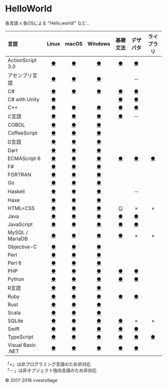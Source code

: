# HelloWorld
各言語 x 各OSによる "Hello,world!" など...

|言語|Linux|macOS|Windows|基礎文法|デザパタ|ライブラリ|
|:--|:--:|:--:|:--:|:--:|:--:|:--:|
|ActionScript 3.0|[●](https://github.com/vvestvillage/HelloWorld/tree/master/languages/ActionScript/ActionScript_linux.md)|[●](https://github.com/vvestvillage/HelloWorld/tree/master/languages/ActionScript/ActionScript_mac.md)|[●](https://github.com/vvestvillage/HelloWorld/blob/master/languages/ActionScript/ActionScript_win.md)|[●](https://github.com/vvestvillage/HelloWorld/blob/master/languages/ActionScript/ActionScript_reference.md)|[●](https://github.com/vvestvillage/HelloWorld/blob/master/languages/ActionScript/ActionScript_pattern.md)||
|アセンブリ言語|[●](https://github.com/vvestvillage/HelloWorld/tree/master/languages/Assembly/Assembly_linux.md)|[●](https://github.com/vvestvillage/HelloWorld/tree/master/languages/Assembly/Assembly_mac.md)|[●](https://github.com/vvestvillage/HelloWorld/tree/master/languages/Assembly/Assembly_win.md)||－||
|C#|[●](https://github.com/vvestvillage/HelloWorld/blob/master/languages/C%23/C%23_linux.md)|[●](https://github.com/vvestvillage/HelloWorld/blob/master/languages/C%23/C%23_mac.md)|[●](https://github.com/vvestvillage/HelloWorld/blob/master/languages/C%23/C%23_win.md)|[●](https://github.com/vvestvillage/HelloWorld/blob/master/languages/C%23/C%23_reference.md)|[●](https://github.com/vvestvillage/HelloWorld/blob/master/languages/C%23/C%23_pattern.md)||
|C# with Unity|[●](https://github.com/vvestvillage/HelloWorld/blob/master/languages/C%23Unity/C%23Unity_linux.md)|||[●](https://github.com/vvestvillage/HelloWorld/blob/master/languages/C%23Unity/C%23Unity_reference.md)|[●](https://github.com/vvestvillage/HelloWorld/blob/master/languages/C%23Unity/C%23Unity_pattern.md)||
|C++|[●](https://github.com/vvestvillage/HelloWorld/blob/master/languages/C%2B%2B/C%2B%2B_linux.md)|[●](https://github.com/vvestvillage/HelloWorld/blob/master/languages/C%2B%2B/C%2B%2B_mac.md)|[●](https://github.com/vvestvillage/HelloWorld/blob/master/languages/C%2B%2B/C%2B%2B_win.md)|[●](https://github.com/vvestvillage/HelloWorld/blob/master/languages/C%2B%2B/C%2B%2B_reference.md)|[●](https://github.com/vvestvillage/HelloWorld/blob/master/languages/C%2B%2B/C%2B%2B_pattern.md)||
|C言語|[●](https://github.com/vvestvillage/HelloWorld/blob/master/languages/C/C_linux.md)|[●](https://github.com/vvestvillage/HelloWorld/blob/master/languages/C/C_mac.md)|[●](https://github.com/vvestvillage/HelloWorld/blob/master/languages/C/C_win.md)|[●](https://github.com/vvestvillage/HelloWorld/blob/master/languages/C/C_reference.md)|－||
|COBOL|[●](https://github.com/vvestvillage/HelloWorld/blob/master/languages/COBOL/COBOL_linux.md)|[●](https://github.com/vvestvillage/HelloWorld/blob/master/languages/COBOL/COBOL_mac.md)|[●](https://github.com/vvestvillage/HelloWorld/blob/master/languages/COBOL/COBOL_win.md)||||
|CoffeeScript|[●](https://github.com/vvestvillage/HelloWorld/blob/master/languages/CoffeeScript/CoffeeScript_linux.md)|[●](https://github.com/vvestvillage/HelloWorld/blob/master/languages/CoffeeScript/CoffeeScript_mac.md)|[●](https://github.com/vvestvillage/HelloWorld/blob/master/languages/CoffeeScript/CoffeeScript_win.md)||||
|D言語|[●](https://github.com/vvestvillage/HelloWorld/blob/master/languages/D/D_linux.md)|[●](https://github.com/vvestvillage/HelloWorld/blob/master/languages/D/D_mac.md)|[●](https://github.com/vvestvillage/HelloWorld/blob/master/languages/D/D_win.md)||||
|Dart|[●](https://github.com/vvestvillage/HelloWorld/blob/master/languages/Dart/Dart_linux.md)|[●](https://github.com/vvestvillage/HelloWorld/blob/master/languages/Dart/Dart_mac.md)|[●](https://github.com/vvestvillage/HelloWorld/blob/master/languages/Dart/Dart_win.md)||||
|ECMAScript 6|[●](https://github.com/vvestvillage/HelloWorld/blob/master/languages/ECMAScript6/ECMAScript6_linux.md)|[●](https://github.com/vvestvillage/HelloWorld/blob/master/languages/ECMAScript6/ECMAScript6_mac.md)|[●](https://github.com/vvestvillage/HelloWorld/blob/master/languages/ECMAScript6/ECMAScript6_win.md)|[●](https://github.com/vvestvillage/HelloWorld/blob/master/languages/ECMAScript6/ECMAScript6_reference.md)|[●](https://github.com/vvestvillage/HelloWorld/blob/master/languages/ECMAScript6/ECMAScript6_pattern.md)|[●](https://github.com/vvestvillage/ToileJS)|
|F#|[●](https://github.com/vvestvillage/HelloWorld/blob/master/languages/F%23/F%23_linux.md)|[●](https://github.com/vvestvillage/HelloWorld/blob/master/languages/F%23/F%23_mac.md)|[●](https://github.com/vvestvillage/HelloWorld/blob/master/languages/F%23/F%23_win.md)||||
|FORTRAN|[●](https://github.com/vvestvillage/HelloWorld/blob/master/languages/FORTRAN/FORTRAN_linux.md)|[●](https://github.com/vvestvillage/HelloWorld/blob/master/languages/FORTRAN/FORTRAN_mac.md)|[●](https://github.com/vvestvillage/HelloWorld/blob/master/languages/FORTRAN/FORTRAN_win.md)||||
|Go|[●](https://github.com/vvestvillage/HelloWorld/blob/master/languages/Go/Go_linux.md)|[●](https://github.com/vvestvillage/HelloWorld/blob/master/languages/Go/Go_mac.md)|[●](https://github.com/vvestvillage/HelloWorld/blob/master/languages/Go/Go_win.md)||||
|Haskell|[●](https://github.com/vvestvillage/HelloWorld/blob/master/languages/Haskell/Haskell_linux.md)|[●](https://github.com/vvestvillage/HelloWorld/blob/master/languages/Haskell/Haskell_mac.md)|[●](https://github.com/vvestvillage/HelloWorld/blob/master/languages/Haskell/Haskell_win.md)||－||
|Haxe|[●](https://github.com/vvestvillage/HelloWorld/blob/master/languages/Haxe/Haxe_linux.md)|[●](https://github.com/vvestvillage/HelloWorld/blob/master/languages/Haxe/Haxe_mac.md)|[●](https://github.com/vvestvillage/HelloWorld/blob/master/languages/Haxe/Haxe_win.md)||||
|HTML+CSS|[●](https://github.com/vvestvillage/HelloWorld/blob/master/languages/HTML/HTML_linux.md)|[●](https://github.com/vvestvillage/HelloWorld/blob/master/languages/HTML/HTML_mac.md)|[●](https://github.com/vvestvillage/HelloWorld/blob/master/languages/HTML/HTML_win.md)|[○](https://github.com/vvestvillage/HelloWorld/blob/master/languages/HTML/HTML_reference.md)|×|×|
|Java|[●](https://github.com/vvestvillage/HelloWorld/blob/master/languages/Java/Java_linux.md)|[●](https://github.com/vvestvillage/HelloWorld/blob/master/languages/Java/Java_mac.md)|[●](https://github.com/vvestvillage/HelloWorld/blob/master/languages/Java/Java_win.md)|[●](https://github.com/vvestvillage/HelloWorld/blob/master/languages/Java/Java_reference.md)|[●](https://github.com/vvestvillage/HelloWorld/blob/master/languages/Java/Java_pattern.md)||
|JavaScript|[●](https://github.com/vvestvillage/HelloWorld/blob/master/languages/JavaScript/JavaScript_linux.md)|[●](https://github.com/vvestvillage/HelloWorld/blob/master/languages/JavaScript/JavaScript_mac.md)|[●](https://github.com/vvestvillage/HelloWorld/blob/master/languages/JavaScript/JavaScript_win.md)|[●](https://github.com/vvestvillage/HelloWorld/blob/master/languages/JavaScript/JavaScript_reference.md)|[●](https://github.com/vvestvillage/HelloWorld/blob/master/languages/JavaScript/JavaScript_pattern.md)||
|MySQL / MariaDB|[●](https://github.com/vvestvillage/HelloWorld/blob/master/languages/MySQL/MySQL_linux.md)|[●](https://github.com/vvestvillage/HelloWorld/blob/master/languages/MySQL/MySQL_mac.md)|[●](https://github.com/vvestvillage/HelloWorld/blob/master/languages/MySQL/MySQL_win.md)|[●](https://github.com/vvestvillage/HelloWorld/blob/master/languages/MySQL/MySQL_reference.md)|×|×|
|Objective-C|[●](https://github.com/vvestvillage/HelloWorld/blob/master/languages/ObjectiveC/ObjectiveC_linux.md)|[●](https://github.com/vvestvillage/HelloWorld/blob/master/languages/ObjectiveC/ObjectiveC_mac.md)|[●](https://github.com/vvestvillage/HelloWorld/blob/master/languages/ObjectiveC/ObjectiveC_win.md)||||
|Perl|[●](https://github.com/vvestvillage/HelloWorld/blob/master/languages/Perl/Perl_linux.md)|[●](https://github.com/vvestvillage/HelloWorld/blob/master/languages/Perl/Perl_mac.md)|[●](https://github.com/vvestvillage/HelloWorld/blob/master/languages/Perl/Perl_win.md)||||
|Perl 6|[●](https://github.com/vvestvillage/HelloWorld/blob/master/languages/Perl6/Perl6_linux.md)|[●](https://github.com/vvestvillage/HelloWorld/blob/master/languages/Perl6/Perl6_mac.md)|[●](https://github.com/vvestvillage/HelloWorld/blob/master/languages/Perl6/Perl6_win.md)||||
|PHP|[●](https://github.com/vvestvillage/HelloWorld/blob/master/languages/PHP/PHP_linux.md)|[●](https://github.com/vvestvillage/HelloWorld/blob/master/languages/PHP/PHP_mac.md)|[●](https://github.com/vvestvillage/HelloWorld/blob/master/languages/PHP/PHP_win.md)|[●](https://github.com/vvestvillage/HelloWorld/blob/master/languages/PHP/PHP_reference.md)|[●](https://github.com/vvestvillage/HelloWorld/blob/master/languages/PHP/PHP_pattern.md)||
|Python|[●](https://github.com/vvestvillage/HelloWorld/blob/master/languages/Python/Python_linux.md)|[●](https://github.com/vvestvillage/HelloWorld/blob/master/languages/Python/Python_mac.md)|[●](https://github.com/vvestvillage/HelloWorld/blob/master/languages/Python/Python_win.md)|[●](https://github.com/vvestvillage/HelloWorld/blob/master/languages/Python/Python_reference.md)|[●](https://github.com/vvestvillage/HelloWorld/blob/master/languages/Python/Python_pattern.md)||
|R言語|[●](https://github.com/vvestvillage/HelloWorld/blob/master/languages/R/R_linux.md)|[●](https://github.com/vvestvillage/HelloWorld/blob/master/languages/R/R_mac.md)|[●](https://github.com/vvestvillage/HelloWorld/blob/master/languages/R/R_win.md)||||
|Ruby|[●](https://github.com/vvestvillage/HelloWorld/blob/master/languages/Ruby/Ruby_linux.md)|[●](https://github.com/vvestvillage/HelloWorld/blob/master/languages/Ruby/Ruby_mac.md)|[●](https://github.com/vvestvillage/HelloWorld/blob/master/languages/Ruby/Ruby_win.md)|[●](https://github.com/vvestvillage/HelloWorld/blob/master/languages/Ruby/Ruby_reference.md)|[●](https://github.com/vvestvillage/HelloWorld/blob/master/languages/Ruby/Ruby_pattern.md)||
|Rust|[●](https://github.com/vvestvillage/HelloWorld/blob/master/languages/Rust/Rust_linux.md)|[●](https://github.com/vvestvillage/HelloWorld/blob/master/languages/Rust/Rust_mac.md)|[●](https://github.com/vvestvillage/HelloWorld/blob/master/languages/Rust/Rust_win.md)||||
|Scala|[●](https://github.com/vvestvillage/HelloWorld/blob/master/languages/Scala/Scala_linux.md)|[●](https://github.com/vvestvillage/HelloWorld/blob/master/languages/Scala/Scala_mac.md)|[●](https://github.com/vvestvillage/HelloWorld/blob/master/languages/Scala/Scala_win.md)||||
|SQLite|[●](https://github.com/vvestvillage/HelloWorld/blob/master/languages/SQLite/SQLite_linux.md)|[●](https://github.com/vvestvillage/HelloWorld/blob/master/languages/SQLite/SQLite_mac.md)|[●](https://github.com/vvestvillage/HelloWorld/blob/master/languages/SQLite/SQLite_win.md)|[●](https://github.com/vvestvillage/HelloWorld/blob/master/languages/SQLite/SQLite_reference.md)|×|×|
|Swift|[●](https://github.com/vvestvillage/HelloWorld/blob/master/languages/Swift/Swift_linux.md)|[●](https://github.com/vvestvillage/HelloWorld/blob/master/languages/Swift/Swift_mac.md)|[●](https://github.com/vvestvillage/HelloWorld/blob/master/languages/Swift/Swift_win.md)|[●](https://github.com/vvestvillage/HelloWorld/blob/master/languages/Swift/Swift_reference.md)|[●](https://github.com/vvestvillage/HelloWorld/blob/master/languages/Swift/Swift_pattern.md)||
|TypeScript|[●](https://github.com/vvestvillage/HelloWorld/blob/master/languages/TypeScript/TypeScript_linux.md)|[●](https://github.com/vvestvillage/HelloWorld/blob/master/languages/TypeScript/TypeScript_mac.md)|[●](https://github.com/vvestvillage/HelloWorld/blob/master/languages/TypeScript/TypeScript_win.md)|[●](https://github.com/vvestvillage/HelloWorld/blob/master/languages/TypeScript/TypeScript_reference.md)|[●](https://github.com/vvestvillage/HelloWorld/blob/master/languages/TypeScript/TypeScript_pattern.md)|[●](https://github.com/vvestvillage/ToileJS/tree/master/old)|
|Visual Basic .NET|[●](https://github.com/vvestvillage/HelloWorld/blob/master/languages/VisualBasic/VisualBasic_linux.md)|[●](https://github.com/vvestvillage/HelloWorld/blob/master/languages/VisualBasic/VisualBasic_mac.md)|[●](https://github.com/vvestvillage/HelloWorld/blob/master/languages/VisualBasic/VisualBasic_win.md)|[●](https://github.com/vvestvillage/HelloWorld/blob/master/languages/VisualBasic/VisualBasic_reference.md)|[●](https://github.com/vvestvillage/HelloWorld/blob/master/languages/VisualBasic/VisualBasic_pattern.md)||

「×」は非プログラミング言語のため非対応  
「－」は非オブジェクト指向言語のため非対応

© 2017-2018 vvestvillage